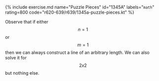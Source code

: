 {% include exercise.md name="Puzzle Pieces" id="1345A" labels="`math`" rating=800 code="r620-639/r639/1345a-puzzle-pieces.kt" %}

Observe that if either $$n = 1$$ or $$m = 1$$ then we can always construct a line of an arbitrary length.  We can also solve it for $$2x2$$ but nothing else.
